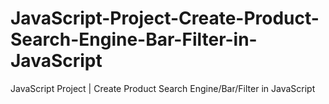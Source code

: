# JavaScript-Project-Create-Product-Search-Engine-Bar-Filter-in-JavaScript
JavaScript Project | Create Product Search Engine/Bar/Filter in JavaScript
